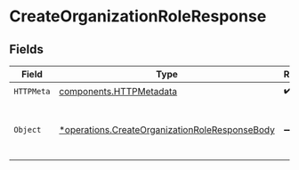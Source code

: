 # CreateOrganizationRoleResponse


## Fields

| Field                                                                                                           | Type                                                                                                            | Required                                                                                                        | Description                                                                                                     |
| --------------------------------------------------------------------------------------------------------------- | --------------------------------------------------------------------------------------------------------------- | --------------------------------------------------------------------------------------------------------------- | --------------------------------------------------------------------------------------------------------------- |
| `HTTPMeta`                                                                                                      | [components.HTTPMetadata](../../models/components/httpmetadata.md)                                              | :heavy_check_mark:                                                                                              | N/A                                                                                                             |
| `Object`                                                                                                        | [*operations.CreateOrganizationRoleResponseBody](../../models/operations/createorganizationroleresponsebody.md) | :heavy_minus_sign:                                                                                              | The organization role was created successfully.                                                                 |